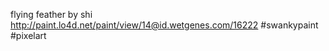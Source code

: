 flying feather by shi http://paint.lo4d.net/paint/view/14@id.wetgenes.com/16222 #swankypaint #pixelart 